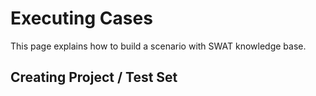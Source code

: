 Executing Cases
===

This page explains how to build a scenario with SWAT knowledge base.

Creating Project / Test Set
---
